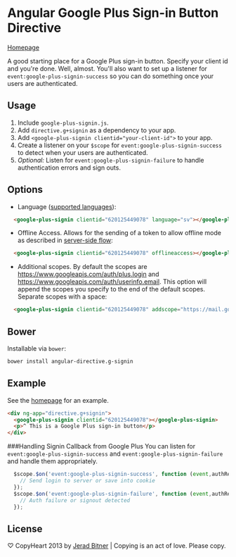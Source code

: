 # Angular Google Plus Sign-in Button Directive


[Homepage](https://github.com/sirkitree/angular-directive.g-signin)


A good starting place for a Google Plus sign-in button. Specify your client id and you're done. Well, almost. You'll also want to set up a listener for `event:google-plus-signin-success` so you can do something once your users are authenticated.

## Usage
1. Include `google-plus-signin.js`.
2. Add `directive.g+signin` as a dependency to your app.
3. Add `<google-plus-signin clientid="your-client-id">` to your app.
4. Create a listener on your `$scope` for `event:google-plus-signin-success` to detect when your users are authenticated.
5. *Optional:* Listen for `event:google-plus-signin-failure` to handle authentication errors and sign outs.

## Options 
* Language ([supported languages](https://developers.google.com/+/web/api/supported-languages)):
```html
  <google-plus-signin clientid="620125449078" language="sv"></google-plus-signin>
```

* Offline Access. Allows for the sending of a token to allow offline mode as described in [server-side flow](https://developers.google.com/+/web/signin/server-side-flow):
```html
  <google-plus-signin clientid="620125449078" offlineaccess></google-plus-signin>
```

* Additional scopes. By default the scopes are https://www.googleapis.com/auth/plus.login and https://www.googleapis.com/auth/userinfo.email. This option will append the scopes you specify to the end of the default scopes. Separate scopes with a space:
```html
  <google-plus-signin clientid="620125449078" addscope="https://mail.google.com/"></google-plus-signin>
```

## Bower
Installable via `bower`:

```bash
bower install angular-directive.g-signin
```

## Example

See the [homepage](https://github.com/sirkitree/angular-directive.g-signin) for an example.

```html
<div ng-app="directive.g+signin">
  <google-plus-signin clientid="620125449078"></google-plus-signin>
  <p>^ This is a Google Plus sign-in button</p>
</div>
```

###Handling Signin Callback from Google Plus
You can listen for `event:google-plus-signin-success` and `event:google-plus-signin-failure` and handle them appropriately.

```javascript
  $scope.$on('event:google-plus-signin-success', function (event,authResult) {
    // Send login to server or save into cookie
  });
  $scope.$on('event:google-plus-signin-failure', function (event,authResult) {
    // Auth failure or signout detected
  });
```

## License
♡ CopyHeart 2013 by [Jerad Bitner](http://jeradbitner.com) | Copying is an act of love. Please copy.
